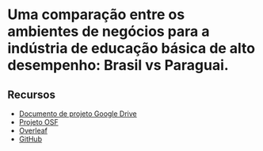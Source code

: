 # Uma comparação entre os ambientes de negócios para a indústria de educação básica de alto desempenho: Brasil vs Paraguai.

## Recursos

- [Documento de projeto Google Drive](https://drive.google.com/drive/folders/15Mkf5_zZKKMaLrhjqGYWC17SzI82symI)
- [Projeto OSF](https://osf.io/e8sxc/)
- [Overleaf](https://www.overleaf.com/project/6749b7900bafd8e65283e186)
- [GitHub](https://github.com/ecompfin-ufrgs/ahad)
